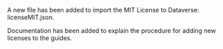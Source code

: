 A new file has been added to import the MIT License to Dataverse: licenseMIT.json.

Documentation has been added to explain the procedure for adding new licenses to the guides.
